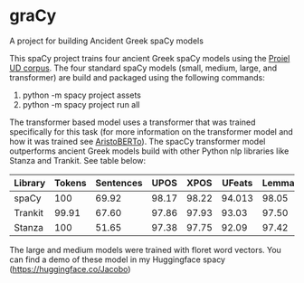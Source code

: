 # graCy
A project for building Ancident Greek spaCy models

This spaCy project trains four ancient Greek spaCy models using the [Proiel UD corpus](https://universaldependencies.org/treebanks/grc_proiel/index.html). The four standard spaCy models (small, medium, large, and transformer) are build and packaged using the following commands:


1. python -m spacy project assets
2. python -m spacy project run all


The transformer based model uses a transformer that was trained specifically for this task (for more information on the transformer model and how it was trained see [AristoBERTo](https://huggingface.co/Jacobo/aristoBERTo)).  The spacCy transformer model outperforms ancient Greek models build with other Python nlp libraries like Stanza and Trankit. See table  below:

| Library | Tokens	| Sentences	| UPOS	| XPOS	| UFeats	|Lemmas	|UAS	  |LAS	  |
|  ---    | ---     | ---       | ---   | ---   | ---     | ---   | ---   | ---   |
| spaCy   | 100     | 69.92     | 98.17 | 98.22 | 94.013  | 98.05 | 84.97 | 81.37 |
| Trankit | 99.91 	| 67.60     |97.86 	| 97.93 |93.03 	  | 97.50 |85.63 	|82.31  |
| Stanza  | 100	    | 51.65	    | 97.38	| 97.75	| 92.09	  | 97.42	| 80.34 |76.33  |	

The large and medium models were trained with floret word vectors.  You can find a demo of these model in my Huggingface spacy (https://huggingface.co/Jacobo)


 

